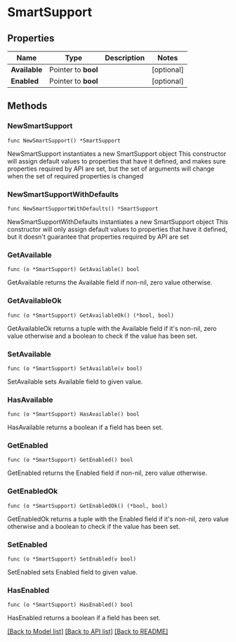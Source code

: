 # SmartSupport

## Properties

Name | Type | Description | Notes
------------ | ------------- | ------------- | -------------
**Available** | Pointer to **bool** |  | [optional] 
**Enabled** | Pointer to **bool** |  | [optional] 

## Methods

### NewSmartSupport

`func NewSmartSupport() *SmartSupport`

NewSmartSupport instantiates a new SmartSupport object
This constructor will assign default values to properties that have it defined,
and makes sure properties required by API are set, but the set of arguments
will change when the set of required properties is changed

### NewSmartSupportWithDefaults

`func NewSmartSupportWithDefaults() *SmartSupport`

NewSmartSupportWithDefaults instantiates a new SmartSupport object
This constructor will only assign default values to properties that have it defined,
but it doesn't guarantee that properties required by API are set

### GetAvailable

`func (o *SmartSupport) GetAvailable() bool`

GetAvailable returns the Available field if non-nil, zero value otherwise.

### GetAvailableOk

`func (o *SmartSupport) GetAvailableOk() (*bool, bool)`

GetAvailableOk returns a tuple with the Available field if it's non-nil, zero value otherwise
and a boolean to check if the value has been set.

### SetAvailable

`func (o *SmartSupport) SetAvailable(v bool)`

SetAvailable sets Available field to given value.

### HasAvailable

`func (o *SmartSupport) HasAvailable() bool`

HasAvailable returns a boolean if a field has been set.

### GetEnabled

`func (o *SmartSupport) GetEnabled() bool`

GetEnabled returns the Enabled field if non-nil, zero value otherwise.

### GetEnabledOk

`func (o *SmartSupport) GetEnabledOk() (*bool, bool)`

GetEnabledOk returns a tuple with the Enabled field if it's non-nil, zero value otherwise
and a boolean to check if the value has been set.

### SetEnabled

`func (o *SmartSupport) SetEnabled(v bool)`

SetEnabled sets Enabled field to given value.

### HasEnabled

`func (o *SmartSupport) HasEnabled() bool`

HasEnabled returns a boolean if a field has been set.


[[Back to Model list]](../README.md#documentation-for-models) [[Back to API list]](../README.md#documentation-for-api-endpoints) [[Back to README]](../README.md)


